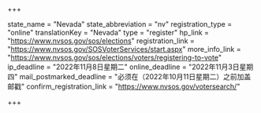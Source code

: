 +++

state_name = "Nevada"
state_abbreviation = "nv"
registration_type = "online"
translationKey = "Nevada"
type = "register"
hp_link = "https://www.nvsos.gov/sos/elections"
registration_link = "https://www.nvsos.gov/SOSVoterServices/start.aspx"
more_info_link = "https://www.nvsos.gov/sos/elections/voters/registering-to-vote"
ip_deadline = "2022年11月8日星期二"
online_deadline = "2022年11月3日星期四"
mail_postmarked_deadline = "必须在（2022年10月11日星期二）之前加盖邮戳"
confirm_registration_link = "https://www.nvsos.gov/votersearch/"

+++